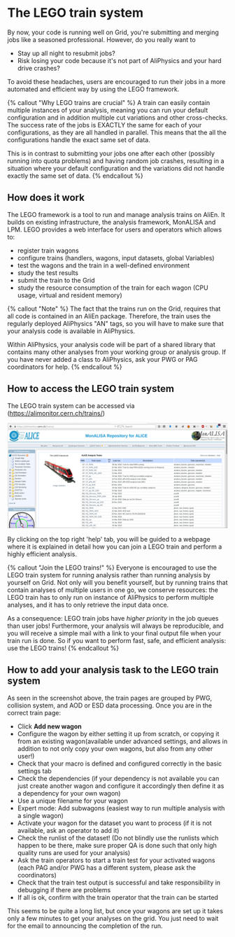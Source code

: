 # The LEGO train system

By now, your code is running well on Grid, you're submitting and merging jobs like a seasoned professional. However, do you really want to 

* Stay up all night to resubmit jobs? 
* Risk losing your code because it's not part of AliPhysics and your hard drive crashes? 

To avoid these headaches, users are encouraged to run their jobs in a more automated and efficient way by using the LEGO framework. 

{% callout "Why LEGO trains are crucial" %}
A train can easily contain multiple instances of your analysis, meaning you can run your default configuration and in addition multiple cut variations and other cross-checks. The success rate of the jobs is EXACTLY the same for each of your configurations, as they are all handled in parallel. This means that the all the configurations handle the exact same set of data.

This is in contrast to submitting your jobs one after each other (possibly running into quota problems) and having random job crashes, resulting in a situation where your default configuration and the variations did not handle exactly the same set of data.
{% endcallout %}

## How does it work

The LEGO framework is a tool to run and manage analysis trains on AliEn. It builds on existing infrastructure, the analysis framework, MonALISA and LPM. LEGO provides a web interface for users and operators which allows to:

*    register train wagons
*    configure trains (handlers, wagons, input datasets, global Variables)
*    test the wagons and the train in a well-defined environment
*    study the test results
*    submit the train to the Grid
*    study the resource consumption of the train for each wagon (CPU usage, virtual and resident memory) 

{% callout "Note" %}
The fact that the trains run on the Grid, requires that all code is contained in an AliEn package. Therefore, the train uses the regularly deployed AliPhysics "AN" tags, so you will have to make sure that your analysis code is available in AliPhysics. 

Within AliPhysics, your analysis code will be part of a shared library that contains many other analyses from your working group or analysis group. If you have never added a class to AliPhysics, ask your PWG or PAG coordinators for help.
{% endcallout %}

## How to access the LEGO train system

The LEGO train system can be accessed via (https://alimonitor.cern.ch/trains/)

![image](figures/d2.png)

By clicking on the top right 'help' tab, you will be guided to a webpage where it is explained in detail how you can join a LEGO train and perform a highly efficient analysis. 

{% callout "Join the LEGO trains!" %}
Everyone is encouraged to use the LEGO train system for running analysis rather than running analysis by yourself on Grid. Not only will you benefit yourself, but by running trains that contain analyses of multiple users in one go, we conserve resources: the LEGO train has to only run on instance of AliPhysics to perform multiple analyses, and it has to only retrieve the input data once. 

As a consequence: LEGO train jobs have *higher priority* in the job queues than user jobs! Furthermore, your analysis will always be reproducible, and you will receive a simple mail with a link to your final output file when your train run is done. So if you want to perform fast, safe, and efficient analysis: use the LEGO trains!
{% endcallout %}

## How to add your analysis task to the LEGO train system

As seen in the screenshot above, the train pages are grouped by PWG, collision system, and AOD or ESD data processing. Once you are in the correct train page:
* Click **Add new wagon**
* Configure the wagon by either setting it up from scratch, or copying it from an existing wagon(available under advanced settings, and allows in addition to not only copy your own wagons, but also from any other user!)
* Check that your macro is defined and configured correctly in the basic settings tab
* Check the dependencies (if your dependency is not available you can just create another wagon and configure it accordingly then define it as a dependency for your own wagon)
* Use a unique filename for your wagon
* Expert mode: Add subwagons (easiest way to run multiple analysis with a single wagon)
* Activate your wagon for the dataset you want to process (if it is not available, ask an operator to add it)
* Check the runlist of the dataset! (Do not blindly use the runlists which happen to be there, make sure proper QA is done such that only high quality runs are used for your analysis)
* Ask the train operators to start a train test for your activated wagons (each PAG and/or PWG has a different system, please ask the coordinators)
* Check that the train test output is successful and take responsibility in debugging if there are problems
* If all is ok, confirm with the train operator that the train can be started

This seems to be quite a long list, but once your wagons are set up it takes only a few minutes to get your analyses on the grid. You just need to wait for the email to announcing the completion of the run.
 
